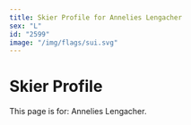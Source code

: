 ```yaml
---
title: Skier Profile for Annelies Lengacher
sex: "L"
id: "2599"
image: "/img/flags/sui.svg" 
---
```


# Skier Profile

This page is for: Annelies Lengacher.
    
